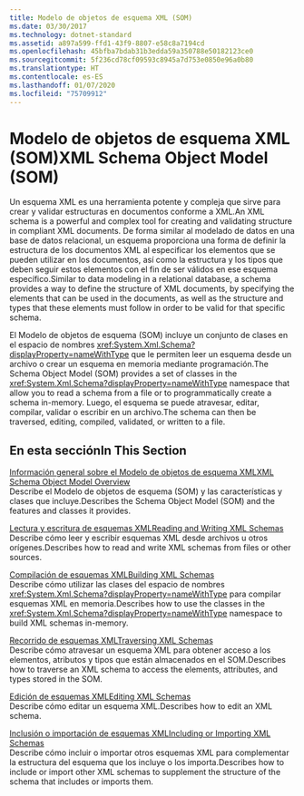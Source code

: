 ```yaml
---
title: Modelo de objetos de esquema XML (SOM)
ms.date: 03/30/2017
ms.technology: dotnet-standard
ms.assetid: a897a599-ffd1-43f9-8807-e58c8a7194cd
ms.openlocfilehash: 45bfba7bdab31b3edda59a350788e50182123ce0
ms.sourcegitcommit: 5f236cd78cf09593c8945a7d753e0850e96a0b80
ms.translationtype: HT
ms.contentlocale: es-ES
ms.lasthandoff: 01/07/2020
ms.locfileid: "75709912"
---
```

# <a name="xml-schema-object-model-som"></a><span data-ttu-id="6c890-102">Modelo de objetos de esquema XML (SOM)</span><span class="sxs-lookup"><span data-stu-id="6c890-102">XML Schema Object Model (SOM)</span></span>
<span data-ttu-id="6c890-103">Un esquema XML es una herramienta potente y compleja que sirve para crear y validar estructuras en documentos conforme a XML.</span><span class="sxs-lookup"><span data-stu-id="6c890-103">An XML schema is a powerful and complex tool for creating and validating structure in compliant XML documents.</span></span> <span data-ttu-id="6c890-104">De forma similar al modelado de datos en una base de datos relacional, un esquema proporciona una forma de definir la estructura de los documentos XML al especificar los elementos que se pueden utilizar en los documentos, así como la estructura y los tipos que deben seguir estos elementos con el fin de ser válidos en ese esquema específico.</span><span class="sxs-lookup"><span data-stu-id="6c890-104">Similar to data modeling in a relational database, a schema provides a way to define the structure of XML documents, by specifying the elements that can be used in the documents, as well as the structure and types that these elements must follow in order to be valid for that specific schema.</span></span>  
  
 <span data-ttu-id="6c890-105">El Modelo de objetos de esquema (SOM) incluye un conjunto de clases en el espacio de nombres <xref:System.Xml.Schema?displayProperty=nameWithType> que le permiten leer un esquema desde un archivo o crear un esquema en memoria mediante programación.</span><span class="sxs-lookup"><span data-stu-id="6c890-105">The Schema Object Model (SOM) provides a set of classes in the <xref:System.Xml.Schema?displayProperty=nameWithType> namespace that allow you to read a schema from a file or to programmatically create a schema in-memory.</span></span> <span data-ttu-id="6c890-106">Luego, el esquema se puede atravesar, editar, compilar, validar o escribir en un archivo.</span><span class="sxs-lookup"><span data-stu-id="6c890-106">The schema can then be traversed, editing, compiled, validated, or written to a file.</span></span>  
  
## <a name="in-this-section"></a><span data-ttu-id="6c890-107">En esta sección</span><span class="sxs-lookup"><span data-stu-id="6c890-107">In This Section</span></span>  
 [<span data-ttu-id="6c890-108">Información general sobre el Modelo de objetos de esquema XML</span><span class="sxs-lookup"><span data-stu-id="6c890-108">XML Schema Object Model Overview</span></span>](../../../../docs/standard/data/xml/xml-schema-object-model-overview.md)  
 <span data-ttu-id="6c890-109">Describe el Modelo de objetos de esquema (SOM) y las características y clases que incluye.</span><span class="sxs-lookup"><span data-stu-id="6c890-109">Describes the Schema Object Model (SOM) and the features and classes it provides.</span></span>  
  
 [<span data-ttu-id="6c890-110">Lectura y escritura de esquemas XML</span><span class="sxs-lookup"><span data-stu-id="6c890-110">Reading and Writing XML Schemas</span></span>](../../../../docs/standard/data/xml/reading-and-writing-xml-schemas.md)  
 <span data-ttu-id="6c890-111">Describe cómo leer y escribir esquemas XML desde archivos u otros orígenes.</span><span class="sxs-lookup"><span data-stu-id="6c890-111">Describes how to read and write XML schemas from files or other sources.</span></span>  
  
 [<span data-ttu-id="6c890-112">Compilación de esquemas XML</span><span class="sxs-lookup"><span data-stu-id="6c890-112">Building XML Schemas</span></span>](../../../../docs/standard/data/xml/building-xml-schemas.md)  
 <span data-ttu-id="6c890-113">Describe cómo utilizar las clases del espacio de nombres <xref:System.Xml.Schema?displayProperty=nameWithType> para compilar esquemas XML en memoria.</span><span class="sxs-lookup"><span data-stu-id="6c890-113">Describes how to use the classes in the <xref:System.Xml.Schema?displayProperty=nameWithType> namespace to build XML schemas in-memory.</span></span>  
  
 [<span data-ttu-id="6c890-114">Recorrido de esquemas XML</span><span class="sxs-lookup"><span data-stu-id="6c890-114">Traversing XML Schemas</span></span>](../../../../docs/standard/data/xml/traversing-xml-schemas.md)  
 <span data-ttu-id="6c890-115">Describe cómo atravesar un esquema XML para obtener acceso a los elementos, atributos y tipos que están almacenados en el SOM.</span><span class="sxs-lookup"><span data-stu-id="6c890-115">Describes how to traverse an XML schema to access the elements, attributes, and types stored in the SOM.</span></span>  
  
 [<span data-ttu-id="6c890-116">Edición de esquemas XML</span><span class="sxs-lookup"><span data-stu-id="6c890-116">Editing XML Schemas</span></span>](../../../../docs/standard/data/xml/editing-xml-schemas.md)  
 <span data-ttu-id="6c890-117">Describe cómo editar un esquema XML.</span><span class="sxs-lookup"><span data-stu-id="6c890-117">Describes how to edit an XML schema.</span></span>  
  
 [<span data-ttu-id="6c890-118">Inclusión o importación de esquemas XML</span><span class="sxs-lookup"><span data-stu-id="6c890-118">Including or Importing XML Schemas</span></span>](../../../../docs/standard/data/xml/including-or-importing-xml-schemas.md)  
 <span data-ttu-id="6c890-119">Describe cómo incluir o importar otros esquemas XML para complementar la estructura del esquema que los incluye o los importa.</span><span class="sxs-lookup"><span data-stu-id="6c890-119">Describes how to include or import other XML schemas to supplement the structure of the schema that includes or imports them.</span></span>
